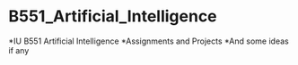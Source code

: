 # B551_Artificial_Intelligence
*IU B551 Artificial Intelligence
*Assignments and Projects
*And some ideas if any
